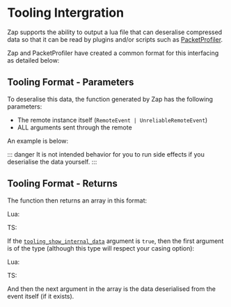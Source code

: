 # Tooling Intergration

Zap supports the ability to output a lua file that can deseralise compressed data so that it can be read by plugins and/or scripts such as [PacketProfiler](https://github.com/Pyseph/PacketProfiler/).

Zap and PacketProfiler have created a common format for this interfacing as detailed below:

## Tooling Format - Parameters

To deseralise this data, the function generated by Zap has the following parameters:

- The remote instance itself (`RemoteEvent | UnreliableRemoteEvent`)
- ALL arguments sent through the remote

An example is below:

::: danger
It is not intended behavior for you to run side effects if you deserialise the data yourself.
:::


<CodeBlock lang="lua" :code="example1" />

## Tooling Format - Returns

The function then returns an array in this format:

Lua:
<CodeBlock lang="lua" :code="returnsLua" />

TS:
<CodeBlock lang="typescript" :code="returnsTS" />

If the [`tooling_show_internal_data`](../config/options.md#tooling-show-internal-data) argument is `true`, then the first argument is of the type (although this type will respect your casing option):

Lua:
<CodeBlock lang="lua" :code="internalDataLua" />

TS:
<CodeBlock lang="typescript" :code="internalDataTS" />

And then the next argument in the array is the data deserialised from the event itself (if it exists).

<script setup lang="ts">
const example1 = `local ReplicatedStorage = game:GetService("ReplicatedStorage")
local zap_deserialiser = require(path.to.deserialiser)

local reliable = ReplicatedStorage:WaitForChild("ZAP_RELIABLE")
local unreliable = ReplicatedStorage:WaitForChild("ZAP_UNRELIABLE")

reliable.OnClientEvent:Connect(function(...)
	local data = zap_deserialiser(reliable, unpack(...))
	print(data)
end)

unreliable.OnClientEvent:Connect(function(...)
	local data = zap_deserialiser(unreliable, unpack(...))
	print(data)
end)`

const returnsLua = `type DecompressedData = { {
    Name: string,
    Arguments: { any },
    ShowDecompressedSize: boolean?
} }`

const returnsTS = `type DecompressedData = {
    Name: string,
    Arguments: unknown[],
    ShowDecompressedSize?: boolean
}[]`

const internalDataLua = `type InternalData = {
    EventId: number,
    CallId: number?
}`

const internalDataTS = `interface InternalData {
    EventId: number,
    CallId?: number
}`
</script>